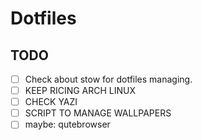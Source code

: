 # Dotfiles

## TODO

- [ ] Check about stow for dotfiles managing.
- [ ] KEEP RICING ARCH LINUX
- [ ] CHECK YAZI
- [ ] SCRIPT TO MANAGE WALLPAPERS
- [ ] maybe: qutebrowser
